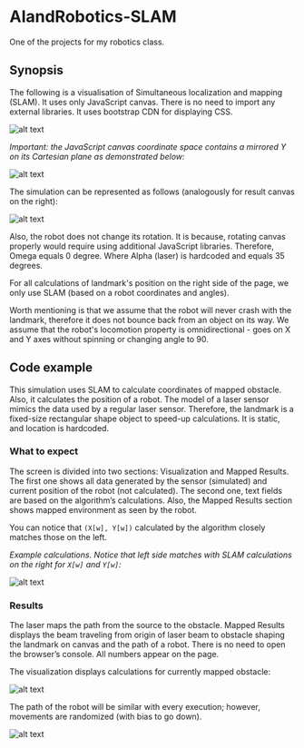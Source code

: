 # AIandRobotics-SLAM

One of the projects for my robotics class.

## Synopsis
The following is a visualisation of Simultaneous localization and mapping (SLAM). It uses only JavaScript canvas. There is no need to import any external libraries. It uses bootstrap CDN for displaying CSS.

![alt text](https://mardosz.com/git/AIandRobotics-SLAM/slam002.png)

_Important: the JavaScript canvas coordinate space contains a mirrored Y on its Cartesian plane as demonstrated below:_

![alt text](https://mardosz.com/git/AIandRobotics-SLAM/slam_d1.png)

The simulation can be represented as follows (analogously for result canvas on the right):

![alt text](https://mardosz.com/git/AIandRobotics-SLAM/slam_d2.png)

Also, the robot does not change its rotation. It is because, rotating canvas properly would require using additional JavaScript libraries. Therefore, Omega equals 0 degree. Where Alpha (laser) is hardcoded and equals 35 degrees.

For all calculations of landmark's position on the right side of the page, we only use SLAM (based on a robot coordinates and angles). 

Worth mentioning is that we assume that the robot will never crash with the landmark, therefore it does not bounce back from an object on its way. We assume that the robot's locomotion property is omnidirectional - goes on X and Y axes without spinning or changing angle to 90.

## Code example
This simulation uses SLAM to calculate coordinates of mapped obstacle. Also, it calculates the position of a robot. The model of a laser sensor mimics the data used by a regular laser sensor. Therefore, the landmark is a fixed-size rectangular shape object to speed-up calculations. It is static, and location is hardcoded.


### What to expect

The screen is divided into two sections: Visualization and Mapped Results. The first one shows all data generated by the sensor (simulated) and current position of the robot (not calculated). The second one, text fields are based on the algorithm’s calculations. Also, the Mapped Results section shows mapped environment as seen by the robot.

You can notice that `(X[w], Y[w])` calculated by the algorithm closely matches those on the left.

_Example calculations. Notice that left side matches with SLAM calculations on the right for `X[w]` and `Y[w]`:_

![alt text](https://mardosz.com/git/AIandRobotics-SLAM/slam_d3.png)

### Results

The laser maps the path from the source to the obstacle. Mapped Results displays the beam traveling from origin of laser beam to obstacle shaping the landmark on canvas and the path of a robot. There is no need to open the browser’s console. All numbers appear on the page.

The visualization displays calculations for currently mapped obstacle:

![alt text](https://mardosz.com/git/AIandRobotics-SLAM/slam_d4.png)


The path of the robot will be similar with every execution; however, movements are randomized (with bias to go down). 

![alt text](https://mardosz.com/git/AIandRobotics-SLAM/slam_d5.png)
